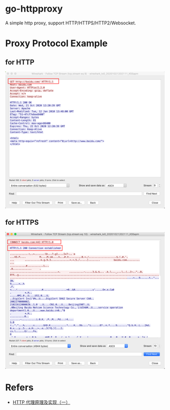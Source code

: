 # go-httpproxy
A simple http proxy, support HTTP/HTTPS/HTTP2/Websocket.

# Proxy Protocol Example
## for HTTP
![HTTP Protocol](./doc/http.png)

## for HTTPS
![HTTPS Protocol](./doc/https.png)

# Refers
- [HTTP 代理原理及实现（一）](https://imququ.com/post/web-proxy.html)